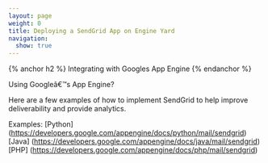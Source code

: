 ```yaml
---
layout: page
weight: 0
title: Deploying a SendGrid App on Engine Yard
navigation:
  show: true
---
```


{% anchor h2 %}
Integrating with Googles App Engine
{% endanchor %}


Using Googleâ€™s App Engine? 

Here are a few examples of how to implement SendGrid to help improve deliverability and provide analytics.

Examples:
[Python] (https://developers.google.com/appengine/docs/python/mail/sendgrid)
[Java] (https://developers.google.com/appengine/docs/java/mail/sendgrid)
[PHP] (https://developers.google.com/appengine/docs/php/mail/sendgrid)
